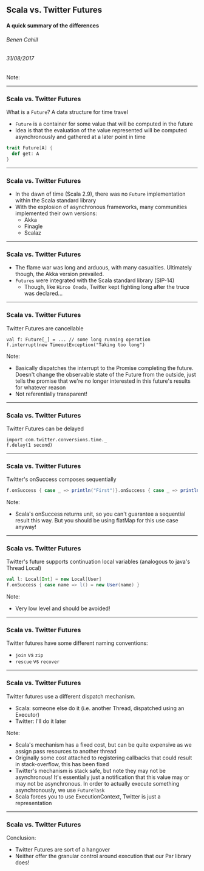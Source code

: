 ## Scala vs. Twitter Futures
#### A quick summary of the differences

###### Benen Cahill 
###### _31/08/2017_

Note:

---
### Scala vs. Twitter Futures

What is a `Future`? A data structure for time travel

* `Future` is a container for some value that will be computed in the future
* Idea is that the evaluation of the value represented will be computed asynchronously and gathered at a later point in 
time

```scala
trait Future[A] { 
  def get: A
}
```
---

### Scala vs. Twitter Futures

* In the dawn of time (Scala 2.9), there was no `Future` implementation within the Scala standard library
* With the explosion of asynchronous frameworks, many communities implemented their own versions:
  * Akka
  * Finagle
  * Scalaz
  
---  

### Scala vs. Twitter Futures
  
* The flame war was long and arduous, with many casualties. Ultimately though, the Akka version prevailed.
* `Futures` were integrated with the Scala standard library (SIP-14)
  * Though, like `Hiroo Onoda`, Twitter kept fighting long after the truce was declared...

---
  
### Scala vs. Twitter Futures

Twitter Futures are cancellable
```
val f: Future[_] = ... // some long running operation
f.interrupt(new TimeoutException("Taking too long")
```

Note: 
* Basically dispatches the interrupt to the Promise completing the future. Doesn't change the observable
state of the Future from the outside, just tells the promise that we're no longer interested in this future's
results for whatever reason
* Not referentially transparent!

---

### Scala vs. Twitter Futures

Twitter Futures can be delayed
```
import com.twitter.conversions.time._
f.delay(1 second)
```

---

### Scala vs. Twitter Futures

Twitter's onSuccess composes sequentially

```scala
f.onSuccess { case _ => println("First")}.onSuccess { case _ => println("Second") }
```

Note: 
* Scala's onSuccess returns unit, so you can't guarantee a sequential result this way. But you
  should be using flatMap for this use case anyway!

---

### Scala vs. Twitter Futures

Twitter's future supports continuation local variables (analogous to java's Thread Local)

```scala
val l: Local[Int] = new Local[User]
f.onSuccess { case name => l() = new User(name) }
```

Note: 
* Very low level and should be avoided!

---

### Scala vs. Twitter Futures

Twitter futures have some different naming conventions: 
* `join` vs `zip`
* `rescue` vs `recover`

---
 
### Scala vs. Twitter Futures

Twitter futures use a different dispatch mechanism. 
* Scala: someone else do it (i.e. another Thread, dispatched using an Executor)
* Twitter: I'll do it later

Note: 
* Scala's mechanism has a fixed cost, but can be quite expensive as we assign pass resources to another thread
* Originally some cost attached to registering callbacks that could result in stack-overflow, this has been fixed
* Twitter's mechanism is stack safe, but note they may not be asynchronous! It's essentially just a notification that
this value may or may not be asynchronous. In order to actually execute something asynchronously, we use `FutureTask`
* Scala forces you to use ExecutionContext, Twitter is just a representation

---

### Scala vs. Twitter Futures

Conclusion:
* Twitter Futures are sort of a hangover
* Neither offer the granular control around execution that our Par library does!


